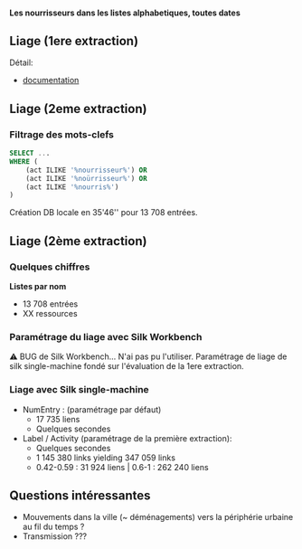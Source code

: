 #### Les nourrisseurs dans les listes alphabetiques, toutes dates

## Liage (1ere extraction)
Détail:
* [documentation](https://github.com/soduco/atelier_graphes_geohistoriques_annuaires/blob/main/doc_config_activities/nourrisseurs/nourrisseur_extraction1.md)

## Liage (2eme extraction)
### Filtrage des mots-clefs
```sql
SELECT ...
WHERE (
    (act ILIKE '%nourrisseur%') OR
	(act ILIKE '%noürrisseur%') OR
	(act ILIKE '%nourris%')
)
```

Création DB locale en 35'46'' pour 13 708 entrées.

## Liage (2ème extraction)

### Quelques chiffres
<b>Listes par nom </b>
- 13 708 entrées
- XX ressources

### Paramétrage du liage avec Silk Workbench
:warning: BUG de Silk Workbench... N'ai pas pu l'utiliser. Paramétrage de liage de silk single-machine fondé sur l'évaluation de la 1ere extraction.

### Liage avec Silk single-machine
- NumEntry : (paramétrage par défaut)
	- 17 735 liens
	- Quelques secondes
- Label / Activity (paramétrage de la première extraction): 
	- Quelques secondes
	- 1 145 380 links yielding 347 059 links
	- 0.42-0.59 : 31 924 liens | 0.6-1 : 262 240 liens

## Questions intéressantes 
- Mouvements dans la ville (~ déménagements) vers la périphérie urbaine au fil du temps ?
- Transmission ???